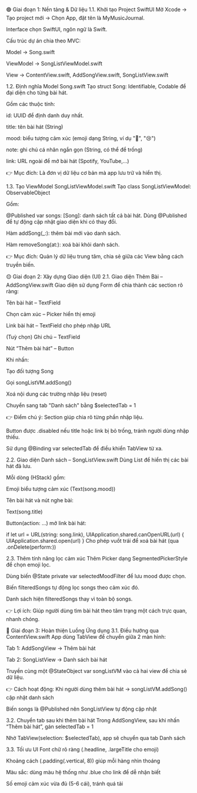 🟢 Giai đoạn 1: Nền tảng & Dữ liệu
1.1. Khởi tạo Project SwiftUI
Mở Xcode → Tạo project mới → Chọn App, đặt tên là MyMusicJournal.


Interface chọn SwiftUI, ngôn ngữ là Swift.


Cấu trúc dự án chia theo MVC:


Model → Song.swift


ViewModel → SongListViewModel.swift


View → ContentView.swift, AddSongView.swift, SongListView.swift



1.2. Định nghĩa Model Song.swift
Tạo struct Song: Identifiable, Codable để đại diện cho từng bài hát.


Gồm các thuộc tính:


id: UUID để định danh duy nhất.


title: tên bài hát (String)


mood: biểu tượng cảm xúc (emoji dạng String, ví dụ "🥰", "😢")


note: ghi chú cá nhân ngắn gọn (String, có thể để trống)


link: URL ngoài để mở bài hát (Spotify, YouTube,...)


👉 Mục đích: Là đơn vị dữ liệu cơ bản mà app lưu trữ và hiển thị.

1.3. Tạo ViewModel SongListViewModel.swift
Tạo class SongListViewModel: ObservableObject


Gồm:


@Published var songs: [Song]: danh sách tất cả bài hát. Dùng @Published để tự động cập nhật giao diện khi có thay đổi.


Hàm addSong(_:): thêm bài mới vào danh sách.


Hàm removeSong(at:): xoá bài khỏi danh sách.


👉 Mục đích: Quản lý dữ liệu trung tâm, chia sẻ giữa các View bằng cách truyền biến.

🟡 Giai đoạn 2: Xây dựng Giao diện (UI)
2.1. Giao diện Thêm Bài – AddSongView.swift
Giao diện sử dụng Form để chia thành các section rõ ràng:


Tên bài hát – TextField


Chọn cảm xúc – Picker hiển thị emoji


Link bài hát – TextField cho phép nhập URL


(Tuỳ chọn) Ghi chú – TextField


Nút “Thêm bài hát” – Button


Khi nhấn:


Tạo đối tượng Song


Gọi songListVM.addSong()


Xoá nội dung các trường nhập liệu (reset)


Chuyển sang tab "Danh sách" bằng $selectedTab = 1


👉 Điểm chú ý:
Section giúp chia rõ từng phần nhập liệu.


Button được .disabled nếu title hoặc link bị bỏ trống, tránh người dùng nhập thiếu.


Sử dụng @Binding var selectedTab để điều khiển TabView từ xa.



2.2. Giao diện Danh sách – SongListView.swift
Dùng List để hiển thị các bài hát đã lưu.


Mỗi dòng (HStack) gồm:


Emoji biểu tượng cảm xúc (Text(song.mood))


Tên bài hát và nút nghe bài:


Text(song.title)


Button(action: ...) mở link bài hát:

 if let url = URL(string: song.link), UIApplication.shared.canOpenURL(url) {
    UIApplication.shared.open(url)
}
Cho phép vuốt trái để xoá bài hát (qua .onDelete(perform:))



2.3. Thêm tính năng lọc cảm xúc
Thêm Picker dạng SegmentedPickerStyle để chọn emoji lọc.


Dùng biến @State private var selectedMoodFilter để lưu mood được chọn.


Biến filteredSongs tự động lọc songs theo cảm xúc đó.


Danh sách hiện filteredSongs thay vì toàn bộ songs.


👉 Lợi ích: Giúp người dùng tìm bài hát theo tâm trạng một cách trực quan, nhanh chóng.

🔵 Giai đoạn 3: Hoàn thiện Luồng Ứng dụng
3.1. Điều hướng qua ContentView.swift
App dùng TabView để chuyển giữa 2 màn hình:


Tab 1: AddSongView → Thêm bài hát


Tab 2: SongListView → Danh sách bài hát


Truyền cùng một @StateObject var songListVM vào cả hai view để chia sẻ dữ liệu.


👉 Cách hoạt động:
Khi người dùng thêm bài hát → songListVM.addSong() cập nhật danh sách


Biến songs là @Published nên SongListView tự động cập nhật



3.2. Chuyển tab sau khi thêm bài hát
Trong AddSongView, sau khi nhấn “Thêm bài hát”, gán selectedTab = 1


Nhờ TabView(selection: $selectedTab), app sẽ chuyển qua tab Danh sách

3.3. Tối ưu UI
Font chữ rõ ràng (.headline, .largeTitle cho emoji)


Khoảng cách (.padding(.vertical, 8)) giúp mỗi hàng nhìn thoáng


Màu sắc: dùng màu hệ thống như .blue cho link để dễ nhận biết


Số emoji cảm xúc vừa đủ (5-6 cái), tránh quá tải




